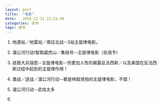 ```yaml
---
layout: post
title:  "电影"
date:   2016-12-31 22:21:49
categories: 读书
tags: 读书
---
```


1. 地道站／地雷站／南征北战--3站主旋律电影。

2. 湄公河行动/智取威虎山／集结号--主旋律电影（张涵予）

3. 拯救大兵瑞恩--主旋律电影--但更加人性的揭露反法西斯／以及美国在反法西斯过程中起到的主旋律作用！

4. 激战／逆战／湄公河行动--都是林超贤拍的主旋律电影，不错！

5. 湄公河行动--武戏太多

6. 
